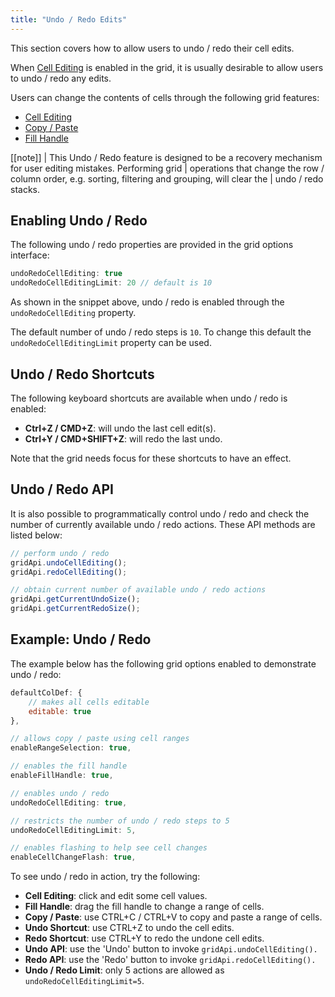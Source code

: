 ```yaml
---
title: "Undo / Redo Edits"
--- 
```


This section covers how to allow users to undo / redo their cell edits.

When [Cell Editing](../cell-editing/) is enabled in the grid, it is usually desirable to allow users to undo / redo any edits.

Users can change the contents of cells through the following grid features:

- [Cell Editing](../cell-editing/)
- [Copy / Paste](../clipboard/)
- [Fill Handle](../range-selection-fill-handle/)

[[note]]
| This Undo / Redo feature is designed to be a recovery mechanism for user editing mistakes. Performing grid 
| operations that change the row / column order, e.g. sorting, filtering and grouping, will clear the 
| undo / redo stacks.

## Enabling Undo / Redo

The following undo / redo properties are provided in the grid options interface:

```js
undoRedoCellEditing: true
undoRedoCellEditingLimit: 20 // default is 10
```

As shown in the snippet above, undo / redo is enabled through the `undoRedoCellEditing` property.


The default number of undo / redo steps is `10`. To change this default the `undoRedoCellEditingLimit` property can be used.

## Undo / Redo Shortcuts


The following keyboard shortcuts are available when undo / redo is enabled:

- **Ctrl+Z / CMD+Z**: will undo the last cell edit(s).
- **Ctrl+Y / CMD+SHIFT+Z**: will redo the last undo.

Note that the grid needs focus for these shortcuts to have an effect.

## Undo / Redo API

It is also possible to programmatically control undo / redo and check the number of currently available undo / redo actions. These API methods are listed below:

```js
// perform undo / redo
gridApi.undoCellEditing();
gridApi.redoCellEditing();

// obtain current number of available undo / redo actions
gridApi.getCurrentUndoSize();
gridApi.getCurrentRedoSize();
```

## Example: Undo / Redo

The example below has the following grid options enabled to demonstrate undo / redo:

```js
defaultColDef: {
    // makes all cells editable
    editable: true
},

// allows copy / paste using cell ranges
enableRangeSelection: true,

// enables the fill handle
enableFillHandle: true,

// enables undo / redo
undoRedoCellEditing: true,

// restricts the number of undo / redo steps to 5
undoRedoCellEditingLimit: 5,

// enables flashing to help see cell changes
enableCellChangeFlash: true,
```

To see undo / redo in action, try the following:

- **Cell Editing**: click and edit some cell values.
- **Fill Handle**: drag the fill handle to change a range of cells.
- **Copy / Paste**: use CTRL+C / CTRL+V to copy and paste a range of cells.
- **Undo Shortcut**: use CTRL+Z to undo the cell edits.
- **Redo Shortcut**: use CTRL+Y to redo the undone cell edits.
- **Undo API**: use the 'Undo' button to invoke `gridApi.undoCellEditing().`
- **Redo API**: use the 'Redo' button to invoke `gridApi.redoCellEditing().`
- **Undo / Redo Limit**: only 5 actions are allowed as `undoRedoCellEditingLimit=5`.

<grid-example title='Undo / Redo' name='undo-redo' type='generated' options='{ "enterprise": true, "exampleHeight": 530, "modules": ["clientside", "range", "clipboard"] }'></grid-example>
